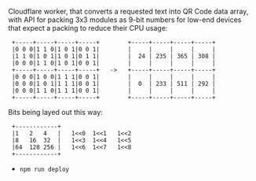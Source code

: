 Cloudflare worker, that converts a requested text into QR Code data array,
with API for packing 3x3 modules as 9-bit numbers for low-end devices that expect a packing to reduce their CPU usage:

```
 +-----+-----+-----+-----+        +-----+-----+-----+-----+
 |0 0 0|1 1 0|1 0 1|0 0 1|        |     |     |     |     |
 |1 1 0|1 0 1|1 0 1|0 1 1|        |  24 | 235 | 365 | 308 |
 |0 0 0|1 1 0|1 0 1|0 0 1|        |     |     |     |     |
 +-----+-----+-----+-----+   ->   +-----+-----+-----+-----+
 |0 0 0|1 0 0|1 1 1|0 0 1|        |     |     |     |     |
 |0 0 0|1 0 1|1 1 1|0 0 1|        |  0  | 233 | 511 | 292 |
 |0 0 0|1 1 0|1 1 1|0 0 1|        |     |     |     |     |
 +-----+-----+-----+-----+        +-----+-----+-----+-----+
```

Bits being layed out this way:

```
 +------------+
 |1   2   4   |   1<<0  1<<1   1<<2
 |8   16  32  |   1<<3  1<<4   1<<5
 |64  128 256 |   1<<6  1<<7   1<<8
 +------------+
```

* `npm run deploy`